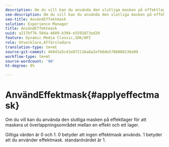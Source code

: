 ```yaml
---
description: Om du vill kan du använda den slutliga masken på effektlager för att maskera ut överlappningsområdet mellan en effekt och ett lager.
seo-description: Om du vill kan du använda den slutliga masken på effektlager för att maskera ut överlappningsområdet mellan en effekt och ett lager.
seo-title: AnvändEffektmask
solution: Experience Manager
title: AnvändEffektmask
uuid: a217bf76-58da-4609-b394-e5591873ad20
feature: Dynamic Media Classic,SDK/API
role: Utvecklare,Affärsledare
translation-type: tm+mt
source-git-commit: 469d1a5c43a972116a8a2efb0de5708800130a99
workflow-type: tm+mt
source-wordcount: '90'
ht-degree: 0%

---
```



# AnvändEffektmask{#applyeffectmask}

Om du vill kan du använda den slutliga masken på effektlager för att maskera ut överlappningsområdet mellan en effekt och ett lager.

Giltiga värden är 0 och 1. 0 betyder att ingen effektmask används. 1 betyder att du använder effektmask. standardvärdet är 1.
